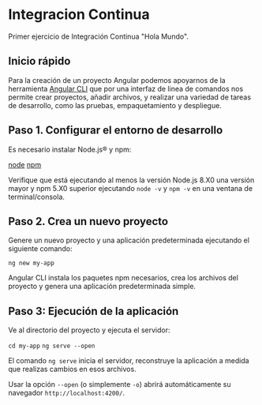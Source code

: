 # Integracion Continua
Primer ejercicio de Integración Continua "Hola Mundo".

## Inicio rápido
Para la creación de un proyecto Angular podemos apoyarnos de la herramienta [Angular CLI](https://github.com/angular/angular-cli) que por una interfaz de linea de comandos nos permite crear proyectos, añadir archivos, y realizar una variedad de tareas de desarrollo, como las pruebas, empaquetamiento y despliegue.

## Paso 1. Configurar el entorno de desarrollo
Es necesario instalar Node.js® y npm:

[node](https://nodejs.org/es/)
[npm](https://www.npmjs.com/)

Verifique que está ejecutando al menos la versión Node.js 8.X0 una versión mayor y npm 5.X0 superior ejecutando `node -v` y `npm -v` en una ventana de terminal/consola.

## Paso 2. Crea un nuevo proyecto
Genere un nuevo proyecto y una aplicación predeterminada ejecutando el siguiente comando:

`ng new my-app`

Angular CLI instala los paquetes npm necesarios, crea los archivos del proyecto y genera una aplicación predeterminada simple.

## Paso 3: Ejecución de la aplicación
Ve al directorio del proyecto y ejecuta el servidor:

`cd my-app`
`ng serve --open`


El comando `ng serve` inicia el servidor, reconstruye la aplicación a medida que realizas cambios en esos archivos.

Usar la opción `--open` (o simplemente `-o`) abrirá automáticamente su navegador `http://localhost:4200/`.
